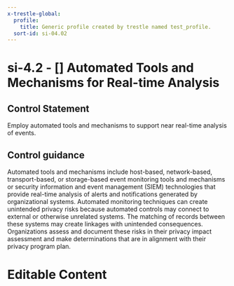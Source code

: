 ```yaml
---
x-trestle-global:
  profile:
    title: Generic profile created by trestle named test_profile.
  sort-id: si-04.02
---
```


# si-4.2 - \[\] Automated Tools and Mechanisms for Real-time Analysis

## Control Statement

Employ automated tools and mechanisms to support near real-time analysis of events.

## Control guidance

Automated tools and mechanisms include host-based, network-based, transport-based, or storage-based event monitoring tools and mechanisms or security information and event management (SIEM) technologies that provide real-time analysis of alerts and notifications generated by organizational systems. Automated monitoring techniques can create unintended privacy risks because automated controls may connect to external or otherwise unrelated systems. The matching of records between these systems may create linkages with unintended consequences. Organizations assess and document these risks in their privacy impact assessment and make determinations that are in alignment with their privacy program plan.

# Editable Content

<!-- Make additions and edits below -->
<!-- The above represents the contents of the control as received by the profile, prior to additions. -->
<!-- If the profile makes additions to the control, they will appear below. -->
<!-- The above markdown may not be edited but you may edit the content below, and/or introduce new additions to be made by the profile. -->
<!-- If there is a yaml header at the top, parameter values may be edited. Use --set-parameters to incorporate the changes during assembly. -->
<!-- The content here will then replace what is in the profile for this control, after running profile-assemble. -->
<!-- The current profile has no added parts for this control, but you may add new ones here. -->
<!-- Each addition must have a heading either of the form ## Control my_addition_name -->
<!-- or ## Part a. (where the a. refers to one of the control statement labels.) -->
<!-- "## Control" parts are new parts added after the statement part. -->
<!-- "## Part" parts are new parts added into the top-level statement part with that label. -->
<!-- Subparts may be added with nested hash levels of the form ### My Subpart Name -->
<!-- underneath the parent ## Control or ## Part being added -->
<!-- See https://ibm.github.io/compliance-trestle/tutorials/ssp_profile_catalog_authoring/ssp_profile_catalog_authoring for guidance. -->
